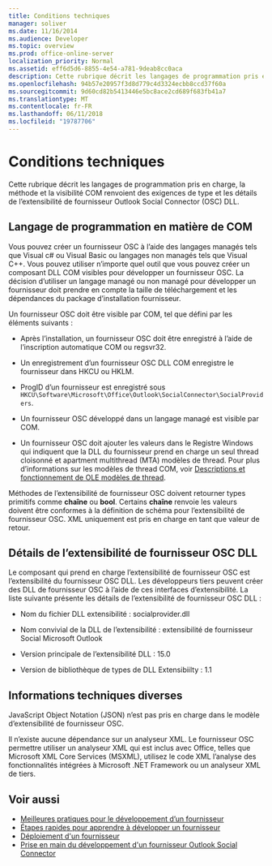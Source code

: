 ```yaml
---
title: Conditions techniques
manager: soliver
ms.date: 11/16/2014
ms.audience: Developer
ms.topic: overview
ms.prod: office-online-server
localization_priority: Normal
ms.assetid: eff6d5d6-8855-4e54-a781-9deab8cc0aca
description: Cette rubrique décrit les langages de programmation pris en charge, la méthode et la visibilité COM renvoient des exigences de type et les détails de l’extensibilité de fournisseur Outlook Social Connector (OSC) DLL.
ms.openlocfilehash: 94b57e20957f3d8d779c4d3324ecbb8ccd37f60a
ms.sourcegitcommit: 9d60cd82b5413446e5bc8ace2cd689f683fb41a7
ms.translationtype: MT
ms.contentlocale: fr-FR
ms.lasthandoff: 06/11/2018
ms.locfileid: "19787706"
---
```

# <a name="technical-requirements"></a>Conditions techniques

Cette rubrique décrit les langages de programmation pris en charge, la méthode et la visibilité COM renvoient des exigences de type et les détails de l’extensibilité de fournisseur Outlook Social Connector (OSC) DLL. 
  
## <a name="programming-language-and-com-requirements"></a>Langage de programmation en matière de COM

Vous pouvez créer un fournisseur OSC à l’aide des langages managés tels que Visual c# ou Visual Basic ou langages non managés tels que Visual C++. Vous pouvez utiliser n’importe quel outil que vous pouvez créer un composant DLL COM visibles pour développer un fournisseur OSC. La décision d’utiliser un langage managé ou non managé pour développer un fournisseur doit prendre en compte la taille de téléchargement et les dépendances du package d’installation fournisseur.
  
Un fournisseur OSC doit être visible par COM, tel que défini par les éléments suivants :
  
- Après l’installation, un fournisseur OSC doit être enregistré à l’aide de l’inscription automatique COM ou regsvr32.
    
- Un enregistrement d’un fournisseur OSC DLL COM enregistre le fournisseur dans HKCU ou HKLM. 
    
- ProgID d’un fournisseur est enregistré sous `HKCU\Software\Microsoft\Office\Outlook\SocialConnector\SocialProviders`.
    
- Un fournisseur OSC développé dans un langage managé est visible par COM.
    
- Un fournisseur OSC doit ajouter les valeurs dans le Registre Windows qui indiquent que la DLL du fournisseur prend en charge un seul thread cloisonné et apartment multithread (MTA) modèles de thread. Pour plus d’informations sur les modèles de thread COM, voir [Descriptions et fonctionnement de OLE modèles de thread](http://support.microsoft.com/kb/150777).
    
Méthodes de l’extensibilité de fournisseur OSC doivent retourner types primitifs comme **chaîne** ou **bool**. Certains **chaîne** renvoie les valeurs doivent être conformes à la définition de schéma pour l’extensibilité de fournisseur OSC. XML uniquement est pris en charge en tant que valeur de retour. 
  
## <a name="details-of-the-osc-provider-extensibility-dll"></a>Détails de l’extensibilité de fournisseur OSC DLL

Le composant qui prend en charge l’extensibilité de fournisseur OSC est l’extensibilité du fournisseur OSC DLL. Les développeurs tiers peuvent créer des DLL de fournisseur OSC à l’aide de ces interfaces d’extensibilité. La liste suivante présente les détails de l’extensibilité de fournisseur OSC DLL :
  
- Nom du fichier DLL extensibilité : socialprovider.dll
    
- Nom convivial de la DLL de l’extensibilité : extensibilité de fournisseur Social Microsoft Outlook
    
- Version principale de l’extensibilité DLL : 15.0
    
- Version de bibliothèque de types de DLL Extensibiilty : 1.1
    
## <a name="miscellaneous-technical-information"></a>Informations techniques diverses

JavaScript Object Notation (JSON) n’est pas pris en charge dans le modèle d’extensibilité de fournisseur OSC.
  
Il n’existe aucune dépendance sur un analyseur XML. Le fournisseur OSC permettre utiliser un analyseur XML qui est inclus avec Office, telles que Microsoft XML Core Services (MSXML), utilisez le code XML l’analyse des fonctionnalités intégrées à Microsoft .NET Framework ou un analyseur XML de tiers. 
  
## <a name="see-also"></a>Voir aussi

- [Meilleures pratiques pour le développement d’un fournisseur](best-practices-for-developing-a-provider.md)  
- [Étapes rapides pour apprendre à développer un fournisseur](quick-steps-for-learning-to-develop-a-provider.md)
- [Déploiement d'un fournisseur](deploying-a-provider.md)  
- [Prise en main du développement d'un fournisseur Outlook Social Connector](getting-started-with-developing-an-outlook-social-connector-provider.md)

